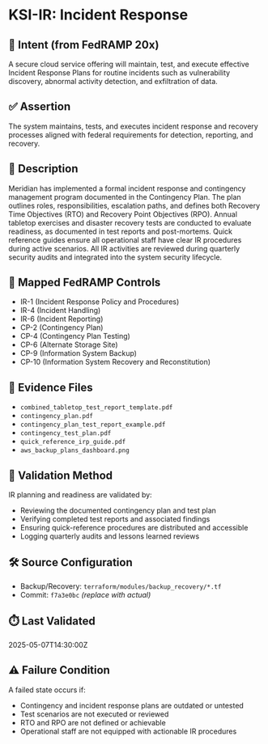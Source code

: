 # KSI-IR: Incident Response

## 🎯 Intent (from FedRAMP 20x)
A secure cloud service offering will maintain, test, and execute effective Incident Response Plans for routine incidents such as vulnerability discovery, abnormal activity detection, and exfiltration of data.

## ✅ Assertion
The system maintains, tests, and executes incident response and recovery processes aligned with federal requirements for detection, reporting, and recovery.

## 📘 Description
Meridian has implemented a formal incident response and contingency management program documented in the Contingency Plan. The plan outlines roles, responsibilities, escalation paths, and defines both Recovery Time Objectives (RTO) and Recovery Point Objectives (RPO). Annual tabletop exercises and disaster recovery tests are conducted to evaluate readiness, as documented in test reports and post-mortems. Quick reference guides ensure all operational staff have clear IR procedures during active scenarios. All IR activities are reviewed during quarterly security audits and integrated into the system security lifecycle.

## 🔐 Mapped FedRAMP Controls
- IR-1 (Incident Response Policy and Procedures)
- IR-4 (Incident Handling)
- IR-6 (Incident Reporting)
- CP-2 (Contingency Plan)
- CP-4 (Contingency Plan Testing)
- CP-6 (Alternate Storage Site)
- CP-9 (Information System Backup)
- CP-10 (Information System Recovery and Reconstitution)

## 📂 Evidence Files
- `combined_tabletop_test_report_template.pdf`
- `contingency_plan.pdf`
- `contingency_plan_test_report_example.pdf`
- `contingency_test_plan.pdf`
- `quick_reference_irp_guide.pdf`
- `aws_backup_plans_dashboard.png`

## 🧪 Validation Method
IR planning and readiness are validated by:
- Reviewing the documented contingency plan and test plan
- Verifying completed test reports and associated findings
- Ensuring quick-reference procedures are distributed and accessible
- Logging quarterly audits and lessons learned reviews

## 🛠️ Source Configuration
- Backup/Recovery: `terraform/modules/backup_recovery/*.tf`
- Commit: `f7a3e0bc` *(replace with actual)*

## ⏱️ Last Validated
2025-05-07T14:30:00Z

## ⚠️ Failure Condition
A failed state occurs if:
- Contingency and incident response plans are outdated or untested
- Test scenarios are not executed or reviewed
- RTO and RPO are not defined or achievable
- Operational staff are not equipped with actionable IR procedures
